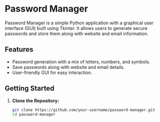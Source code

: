 # Password Manager

Password Manager is a simple Python application with a graphical user interface (GUI) built using Tkinter. It allows users to generate secure passwords and store them along with website and email information.

## Features

- Password generation with a mix of letters, numbers, and symbols.
- Save passwords along with website and email details.
- User-friendly GUI for easy interaction.

## Getting Started

1. **Clone the Repository:**
   ```bash
   git clone https://github.com/your-username/password-manager.git
   cd password-manager
